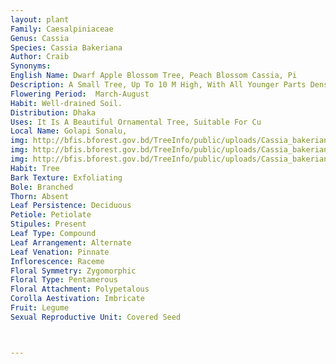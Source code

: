 ```yaml
---
layout: plant
Family: Caesalpiniaceae
Genus: Cassia
Species: Cassia Bakeriana
Author: Craib
Synonyms: 
English Name: Dwarf Apple Blossom Tree, Peach Blossom Cassia, Pi
Description: A Small Tree, Up To 10 M High, With All Younger Parts Densely Pubescent. Leaves Paripinnately Compound, Stipules Narrowly Lanceolate, Attached To The Middle And Pointed On Both Ends, Rachis 15-40 Cm Long, Light Brown, Velvety Pubescent, Leaflets 5-7 Pairs, 6-8 Ã— 1.5-3.0 Cm, Oblong To Oblanceolate, Rounded At Both Ends, Apex With A Small Mucro, Densely Velvety Hairy On Both Surfaces, Petioles 2-4 Cm Long, Petiolules C 2 Mm Long. Racemes Lateral, 5-12 Cm Long, 1-few Together, Main Axis Yellowish Pubescent. Flowers Large, Pinkish-white, Bracts 7-12 Ã— 2-3 Mm, Lanceolate, Apex Long-pointed, Hairy On Both Surfaces, Bracteoles Similar To The Bracts In Shape But Smaller In Size, Pedicels C 6 Cm Long, Thinly Pubescent, More Or Less Densely Hairy In A Ring Just Below The Calyx. Sepals 5, 2 Outer Smaller And 3 Inner Larger, 9-12 Ã— 2-3 Mm, Ovate-lanceolate With Acute Apex. Petals 5, 3.5-5.0 Ã— 1.0-2.5 Cm, Ovate-lanceolate, Pinkish, Clawed At The Base, C 5 Mm Long. Stamens 10, 3 Longest Filaments 3.5-5.0 Cm Long, With Swollen In The Middle, Bearing Anthers C 5 Mm Long, Ovoid, Opening By Basal And Apical Slits, 4 Filaments Only Half The Length But Bearing Anthers Nearly Twice As Long, Opening By Slits, Rest Of The Stamens Reduced To 1.0-1.5 Cm Long And With Very Small Anthers. Ovary White, Pubescent, C 4 Cm Long, Recurved, Stipe 1.0-1.5 Cm Long, Stigma Sub-apical, Punctiform. Fruit A Pod, 30-40 Ã— 1.0-1.5 Cm, Terete, Cylindrical, Long Pendulous, Softly Grey To Brownish, Velvety Pubescent, Indehiscent. Seeds 30-40, Separated By Spongy Septa.
Flowering Period:  March-August
Habit: Well-drained Soil.
Distribution: Dhaka
Uses: It Is A Beautiful Ornamental Tree, Suitable For Cu
Local Name: Golapi Sonalu, 
img: http://bfis.bforest.gov.bd/TreeInfo/public/uploads/Cassia_bakeriana.jpg
img: http://bfis.bforest.gov.bd/TreeInfo/public/uploads/Cassia_bakeriana1.jpg
img: http://bfis.bforest.gov.bd/TreeInfo/public/uploads/Cassia_bakeriana2.jpg
Habit: Tree
Bark Texture: Exfoliating
Bole: Branched
Thorn: Absent
Leaf Persistence: Deciduous
Petiole: Petiolate
Stipules: Present
Leaf Type: Compound
Leaf Arrangement: Alternate
Leaf Venation: Pinnate
Inflorescence: Raceme
Floral Symmetry: Zygomorphic
Floral Type: Pentamerous
Floral Attachment: Polypetalous
Corolla Aestivation: Imbricate
Fruit: Legume
Sexual Reproductive Unit: Covered Seed



---
```


